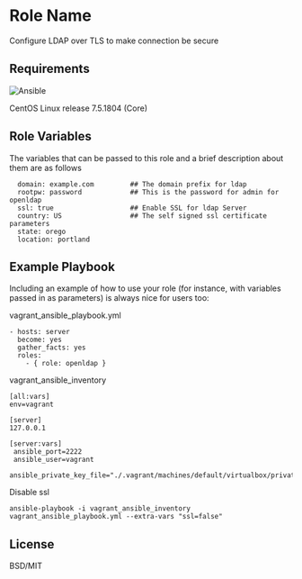 Role Name
=========

Configure LDAP over TLS to make connection be secure

Requirements
------------

![Ansible](https://img.shields.io/badge/ansible-2.4.3.0-green.svg)

CentOS Linux release 7.5.1804 (Core)


Role Variables
--------------

The variables that can be passed to this role and a brief description about them are as follows

```
  domain: example.com         ## The domain prefix for ldap
  rootpw: password            ## This is the password for admin for openldap
  ssl: true                   ## Enable SSL for ldap Server
  country: US                 ## The self signed ssl certificate parameters
  state: orego
  location: portland
```


Example Playbook
----------------

Including an example of how to use your role (for instance, with variables passed in as parameters) is always nice for users too:

vagrant_ansible_playbook.yml

```
- hosts: server
  become: yes
  gather_facts: yes
  roles:
    - { role: openldap }
```

vagrant_ansible_inventory

```
[all:vars]
env=vagrant

[server]
127.0.0.1

[server:vars]
 ansible_port=2222
 ansible_user=vagrant
 ansible_private_key_file="./.vagrant/machines/default/virtualbox/private_key"
```

Disable ssl

```
ansible-playbook -i vagrant_ansible_inventory vagrant_ansible_playbook.yml --extra-vars "ssl=false"
```

License
-------

BSD/MIT
